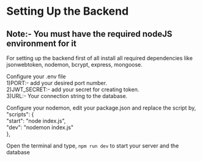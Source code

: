 # Setting Up the Backend

## Note:- You must have the required nodeJS environment for it

For setting up the backend first of all install all required dependencies like jsonwebtoken, nodemon, bcrypt, express, mongoose.

Configure your .env file <br>
1)PORT:- add your desired port number. <br>
2)JWT_SECRET:- add your secret for creating token. <br>
3)URL:- Your connection string to the database. <br>

Configure your nodemon, edit your package.json and replace the script by, <br>
 "scripts": { <br>
    "start": "node index.js", <br>
    "dev": "nodemon index.js" <br>
  },<br>


  Open the terminal and type,
  ``npm run dev`` 
  to start your server and the database
